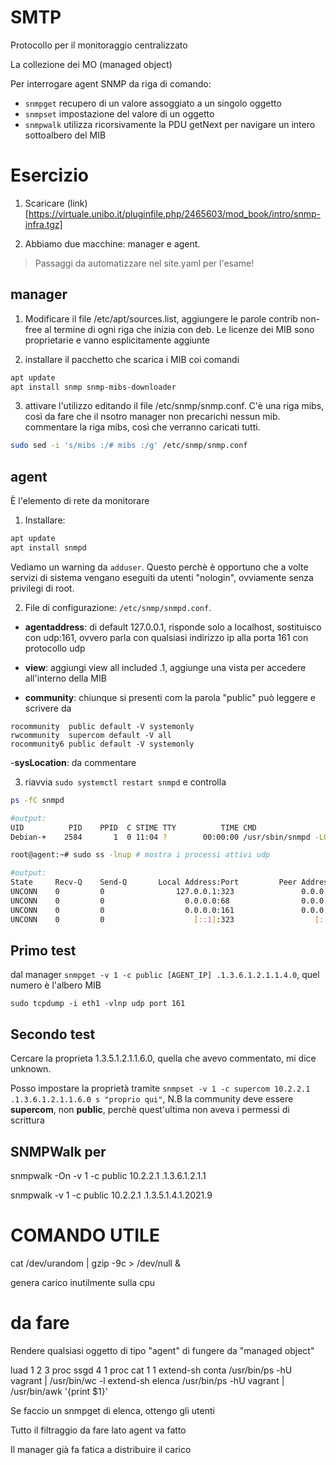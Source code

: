 # SMTP

Protocollo per il monitoraggio centralizzato

La collezione dei MO (managed object)

Per interrogare agent SNMP da riga di comando:

- ```snmpget``` recupero di un valore assoggiato a un singolo oggetto
- ```snmpset``` impostazione del valore di un oggetto
- ```snmpwalk``` utilizza ricorsivamente la PDU getNext per navigare un intero sottoalbero del MIB

# Esercizio

1. Scaricare (link)[https://virtuale.unibo.it/pluginfile.php/2465603/mod_book/intro/snmp-infra.tgz]

2. Abbiamo due macchine: manager e agent. 

> Passaggi da automatizzare nel site.yaml per l'esame!

## manager

1. Modificare il file /etc/apt/sources.list, aggiungere le parole contrib non-free al termine di ogni riga che inizia con deb. Le licenze dei MIB sono proprietarie e vanno esplicitamente aggiunte 

2. installare il pacchetto che scarica i MIB coi comandi
```sh
apt update
apt install snmp snmp-mibs-downloader
```

3. attivare l'utilizzo editando il file /etc/snmp/snmp.conf.
C'è una riga mibs, così da fare che il nsotro manager non precarichi nessun mib. 
commentare la riga mibs, così che verranno caricati tutti.
```sh
sudo sed -i 's/mibs :/# mibs :/g' /etc/snmp/snmp.conf
```

## agent

È l'elemento di rete da monitorare

1. Installare:
```sh
apt update
apt install snmpd
```

Vediamo un warning da ```adduser```. Questo perchè è opportuno che a volte servizi di sistema
vengano eseguiti da utenti "nologin", ovviamente senza privilegi di root.

2. File di configurazione: ```/etc/snmp/snmpd.conf```. 

- **agentaddress**: di default 127.0.0.1, risponde solo a localhost, sostituisco con udp:161, ovvero parla con qualsiasi indirizzo ip alla porta 161 con protocollo udp 

- **view**: aggiungi view all included .1, aggiunge una vista per accedere all'interno della MIB

- **community**: chiunque si presenti com la parola "public" può leggere e scrivere da

```
rocommunity  public default -V systemonly
rwcommunity  supercom default -V all
rocommunity6 public default -V systemonly
```

-**sysLocation**: da commentare

3. riavvia ```sudo systemctl restart snmpd``` e controlla 

```sh
ps -fC snmpd

#output:
UID          PID    PPID  C STIME TTY          TIME CMD
Debian-+    2584       1  0 11:04 ?        00:00:00 /usr/sbin/snmpd -LOw -u Debi

root@agent:~# sudo ss -lnup # mostra i processi attivi udp

#output:
State     Recv-Q    Send-Q       Local Address:Port         Peer Address:Port    Process                                
UNCONN    0         0                127.0.0.1:323               0.0.0.0:*        users:(("chronyd",pid=409,fd=5))      
UNCONN    0         0                  0.0.0.0:68                0.0.0.0:*        users:(("dhclient",pid=1983,fd=7))    
UNCONN    0         0                  0.0.0.0:161               0.0.0.0:*        users:(("snmpd",pid=2584,fd=6))       
UNCONN    0         0                    [::1]:323                  [::]:*        users:(("chronyd",pid=409,fd=6))   
```

## Primo test

dal manager
```snmpget -v 1 -c public [AGENT_IP] .1.3.6.1.2.1.1.4.0```, quel numero è l'albero MIB


```sudo tcpdump -i eth1 -vlnp udp port 161```

## Secondo test

Cercare la proprieta 1.3.5.1.2.1.1.6.0, quella che avevo commentato, mi dice unknown.

Posso impostare la proprietà tramite ```snmpset -v 1 -c supercom 10.2.2.1 .1.3.6.1.2.1.1.6.0 s "proprio qui"```, N.B la community deve essere **supercom**, non **public**, perchè quest'ultima non aveva i permessi di scrittura

## SNMPWalk per 

snmpwalk -On -v 1 -c public 10.2.2.1 .1.3.6.1.2.1.1

snmpwalk -v 1 -c public 10.2.2.1 .1.3.5.1.4.1.2021.9


# COMANDO UTILE

cat /dev/urandom | gzip -9c > /dev/null &

genera carico inutilmente sulla cpu


# da fare

Rendere qualsiasi oggetto di tipo "agent" di fungere da "managed object" 


luad 1 2 3
proc ssgd 4 1
proc cat 1 1 
extend-sh conta /usr/bin/ps -hU vagrant | /usr/bin/wc -l 
extend-sh elenca /usr/bin/ps -hU vagrant | /usr/bin/awk '{print $1}'

Se faccio un snmpget di elenca, ottengo gli utenti 

Tutto il filtraggio da fare lato agent va fatto

Il manager già fa fatica a distribuire il carico
